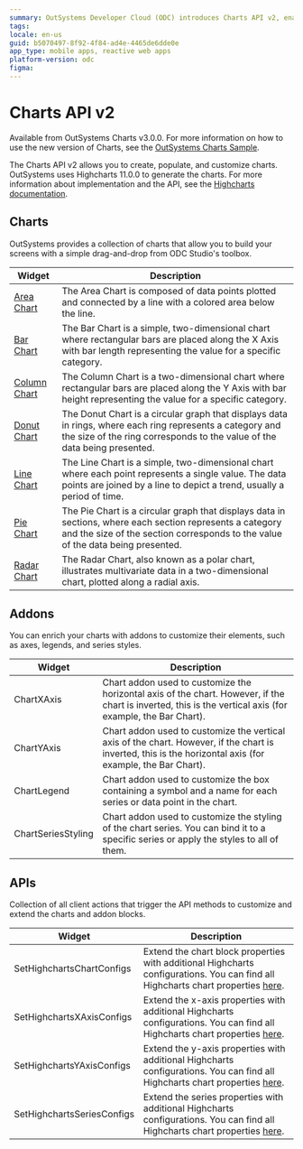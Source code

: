 ```yaml
---
summary: OutSystems Developer Cloud (ODC) introduces Charts API v2, enabling advanced chart creation and customization using Highcharts 11.0.0.
tags:
locale: en-us
guid: b5070497-8f92-4f84-ad4e-4465de6dde0e
app_type: mobile apps, reactive web apps
platform-version: odc
figma:
---
```

# Charts API v2

<div class="info" markdown="1">

Available from OutSystems Charts v3.0.0. For more information on how to use the new version of Charts, see the [OutSystems Charts Sample](https://charts.outsystems.com/).

</div>

The Charts API v2 allows you to create, populate, and customize charts. OutSystems uses Highcharts 11.0.0 to generate the charts. For more information about implementation and the API, see the [Highcharts documentation](https://api.highcharts.com/highcharts/).

## Charts

OutSystems provides a collection of charts that allow you to build your screens with a simple drag-and-drop from ODC Studio's toolbox.

|Widget|Description |
|---|---|
|[Area Chart](area.md)|The Area Chart is composed of data points plotted and connected by a line with a colored area below the line.|
|[Bar Chart](bar.md)|The Bar Chart is a simple, two-dimensional chart where rectangular bars are placed along the X Axis with bar length representing the value for a specific category.|
|[Column Chart](column.md)|The Column Chart is a two-dimensional chart where rectangular bars are placed along the Y Axis with bar height representing the value for a specific category.|
|[Donut Chart](donut.md)|The Donut Chart is a circular graph that displays data in rings, where each ring represents a category and the size of the ring corresponds to the value of the data being presented.|
|[Line Chart](line.md)|The Line Chart is a simple, two-dimensional chart where each point represents a single value. The data points are joined by a line to depict a trend, usually a period of time.
|[Pie Chart](pie.md)|The Pie Chart is a circular graph that displays data in sections, where each section represents a category and the size of the section corresponds to the value of the data being presented.|
|[Radar Chart](radar.md)|The Radar Chart, also known as a polar chart, illustrates multivariate data in a two-dimensional chart, plotted along a radial axis.|

## Addons

You can enrich your charts with addons to customize their elements, such as axes, legends, and series styles.

|Widget|Description|
|---|---|
|ChartXAxis|Chart addon used to customize the horizontal axis of the chart. However, if the chart is inverted, this is the vertical axis (for example, the Bar Chart).|
|ChartYAxis|Chart addon used to customize the vertical axis of the chart. However, if the chart is inverted, this is the horizontal axis (for example, the Bar Chart).|
|ChartLegend|Chart addon used to customize the box containing a symbol and a name for each series or data point in the chart.|
|ChartSeriesStyling|Chart addon used to customize the styling of the chart series. You can bind it to a specific series or apply the styles to all of them.|

## APIs

Collection of all client actions that trigger the API methods to customize and extend the charts and addon blocks.

|Widget|Description|
|---|---|
|SetHighchartsChartConfigs|Extend the chart block properties with additional Highcharts configurations. You can find all Highcharts chart properties [here](https://api.highcharts.com/highcharts/).|
|SetHighchartsXAxisConfigs|Extend the x-axis properties with additional Highcharts configurations. You can find all Highcharts chart properties [here](https://api.highcharts.com/highcharts/xAxis).|
|SetHighchartsYAxisConfigs|Extend the y-axis properties with additional Highcharts configurations. You can find all Highcharts chart properties [here](https://api.highcharts.com/highcharts/yAxis).|
|SetHighchartsSeriesConfigs|Extend the series properties with additional Highcharts configurations. You can find all Highcharts chart properties [here](https://api.highcharts.com/highcharts/series).|
